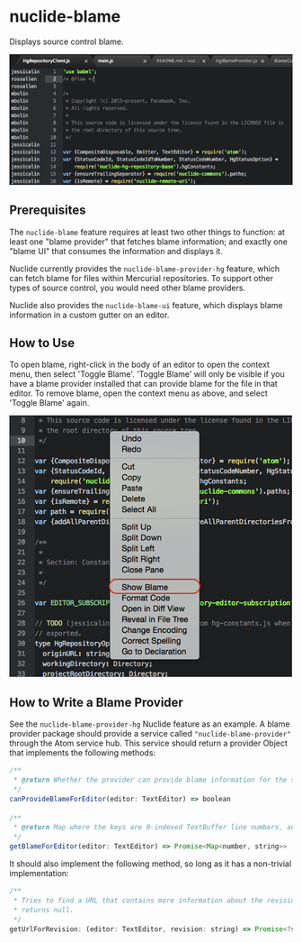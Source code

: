 # nuclide-blame

Displays source control blame.

![Blame Gutter](readme/blameGutter.png)

## Prerequisites

The `nuclide-blame` feature requires at least two other things to function: at
least one "blame provider" that fetches blame information; and exactly one
"blame UI" that consumes the information and displays it.

Nuclide currently provides the `nuclide-blame-provider-hg` feature, which
can fetch blame for files within Mercurial repositories. To support other types
of source control, you would need other blame providers.

Nuclide also provides the `nuclide-blame-ui` feature, which displays blame
information in a custom gutter on an editor.

## How to Use

To open blame, right-click in the body of an editor to open the context menu,
then select 'Toggle Blame'. 'Toggle Blame' will only be visible if you have a
blame provider installed that can provide blame for the file in that editor.
To remove blame, open the context menu as above, and select 'Toggle Blame'
again.

![How to Open Blame](readme/showBlame.png)

## How to Write a Blame Provider

See the `nuclide-blame-provider-hg` Nuclide feature as an example. A blame provider
package should provide a service called `"nuclide-blame-provider"` through the Atom
service hub. This service should return a provider Object that implements the
following methods:

```js
/**
 * @return Whether the provider can provide blame information for the specified TextEditor.
 */
canProvideBlameForEditor(editor: TextEditor) => boolean

/**
 * @return Map where the keys are 0-indexed TextBuffer line numbers, and values are blame.
 */
getBlameForEditor(editor: TextEditor) => Promise<Map<number, string>>
```

It should also implement the following method, so long as it has a non-trivial implementation:

```js
/**
 * Tries to find a URL that contains more information about the revision. If no such URL exists,
 * returns null.
 */
getUrlForRevision: (editor: TextEditor, revision: string) => Promise<?string>
```
